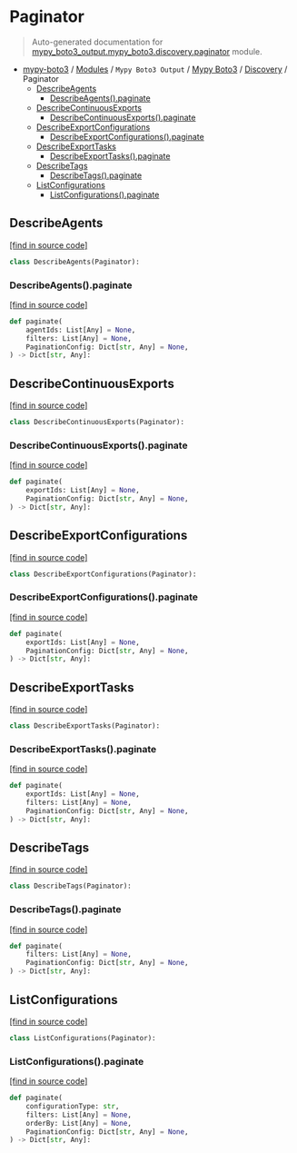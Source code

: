 # Paginator

> Auto-generated documentation for [mypy_boto3_output.mypy_boto3.discovery.paginator](https://github.com/vemel/mypy_boto3/blob/master/mypy_boto3_output/mypy_boto3/discovery/paginator.py) module.

- [mypy-boto3](../../../README.md#mypy_boto3) / [Modules](../../../MODULES.md#mypy-boto3-modules) / `Mypy Boto3 Output` / [Mypy Boto3](../index.md#mypy-boto3) / [Discovery](index.md#discovery) / Paginator
    - [DescribeAgents](#describeagents)
        - [DescribeAgents().paginate](#describeagentspaginate)
    - [DescribeContinuousExports](#describecontinuousexports)
        - [DescribeContinuousExports().paginate](#describecontinuousexportspaginate)
    - [DescribeExportConfigurations](#describeexportconfigurations)
        - [DescribeExportConfigurations().paginate](#describeexportconfigurationspaginate)
    - [DescribeExportTasks](#describeexporttasks)
        - [DescribeExportTasks().paginate](#describeexporttaskspaginate)
    - [DescribeTags](#describetags)
        - [DescribeTags().paginate](#describetagspaginate)
    - [ListConfigurations](#listconfigurations)
        - [ListConfigurations().paginate](#listconfigurationspaginate)

## DescribeAgents

[[find in source code]](https://github.com/vemel/mypy_boto3/blob/master/mypy_boto3_output/mypy_boto3/discovery/paginator.py#L10)

```python
class DescribeAgents(Paginator):
```

### DescribeAgents().paginate

[[find in source code]](https://github.com/vemel/mypy_boto3/blob/master/mypy_boto3_output/mypy_boto3/discovery/paginator.py#L13)

```python
def paginate(
    agentIds: List[Any] = None,
    filters: List[Any] = None,
    PaginationConfig: Dict[str, Any] = None,
) -> Dict[str, Any]:
```

## DescribeContinuousExports

[[find in source code]](https://github.com/vemel/mypy_boto3/blob/master/mypy_boto3_output/mypy_boto3/discovery/paginator.py#L22)

```python
class DescribeContinuousExports(Paginator):
```

### DescribeContinuousExports().paginate

[[find in source code]](https://github.com/vemel/mypy_boto3/blob/master/mypy_boto3_output/mypy_boto3/discovery/paginator.py#L25)

```python
def paginate(
    exportIds: List[Any] = None,
    PaginationConfig: Dict[str, Any] = None,
) -> Dict[str, Any]:
```

## DescribeExportConfigurations

[[find in source code]](https://github.com/vemel/mypy_boto3/blob/master/mypy_boto3_output/mypy_boto3/discovery/paginator.py#L31)

```python
class DescribeExportConfigurations(Paginator):
```

### DescribeExportConfigurations().paginate

[[find in source code]](https://github.com/vemel/mypy_boto3/blob/master/mypy_boto3_output/mypy_boto3/discovery/paginator.py#L34)

```python
def paginate(
    exportIds: List[Any] = None,
    PaginationConfig: Dict[str, Any] = None,
) -> Dict[str, Any]:
```

## DescribeExportTasks

[[find in source code]](https://github.com/vemel/mypy_boto3/blob/master/mypy_boto3_output/mypy_boto3/discovery/paginator.py#L40)

```python
class DescribeExportTasks(Paginator):
```

### DescribeExportTasks().paginate

[[find in source code]](https://github.com/vemel/mypy_boto3/blob/master/mypy_boto3_output/mypy_boto3/discovery/paginator.py#L43)

```python
def paginate(
    exportIds: List[Any] = None,
    filters: List[Any] = None,
    PaginationConfig: Dict[str, Any] = None,
) -> Dict[str, Any]:
```

## DescribeTags

[[find in source code]](https://github.com/vemel/mypy_boto3/blob/master/mypy_boto3_output/mypy_boto3/discovery/paginator.py#L52)

```python
class DescribeTags(Paginator):
```

### DescribeTags().paginate

[[find in source code]](https://github.com/vemel/mypy_boto3/blob/master/mypy_boto3_output/mypy_boto3/discovery/paginator.py#L55)

```python
def paginate(
    filters: List[Any] = None,
    PaginationConfig: Dict[str, Any] = None,
) -> Dict[str, Any]:
```

## ListConfigurations

[[find in source code]](https://github.com/vemel/mypy_boto3/blob/master/mypy_boto3_output/mypy_boto3/discovery/paginator.py#L61)

```python
class ListConfigurations(Paginator):
```

### ListConfigurations().paginate

[[find in source code]](https://github.com/vemel/mypy_boto3/blob/master/mypy_boto3_output/mypy_boto3/discovery/paginator.py#L64)

```python
def paginate(
    configurationType: str,
    filters: List[Any] = None,
    orderBy: List[Any] = None,
    PaginationConfig: Dict[str, Any] = None,
) -> Dict[str, Any]:
```
